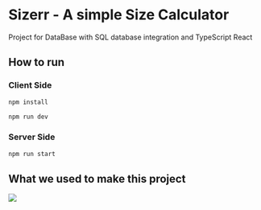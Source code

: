 # Sizerr - A simple Size Calculator

Project for DataBase with SQL database integration and TypeScript React 

## How to run

### Client Side

```bash
npm install

npm run dev
```

### Server Side

```bash
npm run start
```

## What we used to make this project

[![](https://skills.thijs.gg/icons?i=ts,js,react,tailwind,nodejs,mysql,docker,git)](https://github.com/OlivierKobialka)
